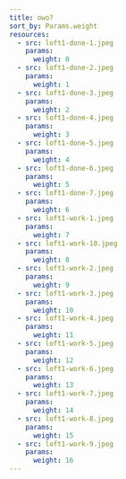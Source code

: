 ```yaml
---
title: owo?
sort_by: Params.weight
resources:
  - src: loft1-done-1.jpeg
    params:
      weight: 0
  - src: loft1-done-2.jpeg
    params:
      weight: 1
  - src: loft1-done-3.jpeg
    params:
      weight: 2
  - src: loft1-done-4.jpeg
    params:
      weight: 3
  - src: loft1-done-5.jpeg
    params:
      weight: 4
  - src: loft1-done-6.jpeg
    params:
      weight: 5
  - src: loft1-done-7.jpeg
    params:
      weight: 6
  - src: loft1-work-1.jpeg
    params:
      weight: 7
  - src: loft1-work-10.jpeg
    params:
      weight: 8
  - src: loft1-work-2.jpeg
    params:
      weight: 9
  - src: loft1-work-3.jpeg
    params:
      weight: 10
  - src: loft1-work-4.jpeg
    params:
      weight: 11
  - src: loft1-work-5.jpeg
    params:
      weight: 12
  - src: loft1-work-6.jpeg
    params:
      weight: 13
  - src: loft1-work-7.jpeg
    params:
      weight: 14
  - src: loft1-work-8.jpeg
    params:
      weight: 15
  - src: loft1-work-9.jpeg
    params:
      weight: 16
---
```

